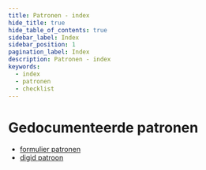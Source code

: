 ```yaml
---
title: Patronen - index
hide_title: true
hide_table_of_contents: true
sidebar_label: Index
sidebar_position: 1
pagination_label: Index
description: Patronen - index
keywords:
  - index
  - patronen
  - checklist
---
```


<!-- DEZE PAGINA ALS MDX MET MOOI DESIGN? -->

# Gedocumenteerde patronen

- [formulier patronen](03-formulieren/README.md)
- [digid patroon](02-digid.md)

